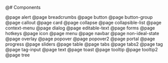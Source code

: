 @# Components

<!-- Exact ordering of components in the navbar: -->

@page alert
@page breadcrumbs
@page button
@page button-group
@page callout
@page card
@page collapse
@page collapsible-list
@page context-menu
@page dialog
@page editable-text
@page forms
@page hotkeys
@page icon
@page menu
@page navbar
@page non-ideal-state
@page overlay
@page popover
@page popover2
@page portal
@page progress
@page sliders
@page table
@page tabs
@page tabs2
@page tag
@page tag-input
@page text
@page toast
@page tooltip
@page tooltip2
@page tree
